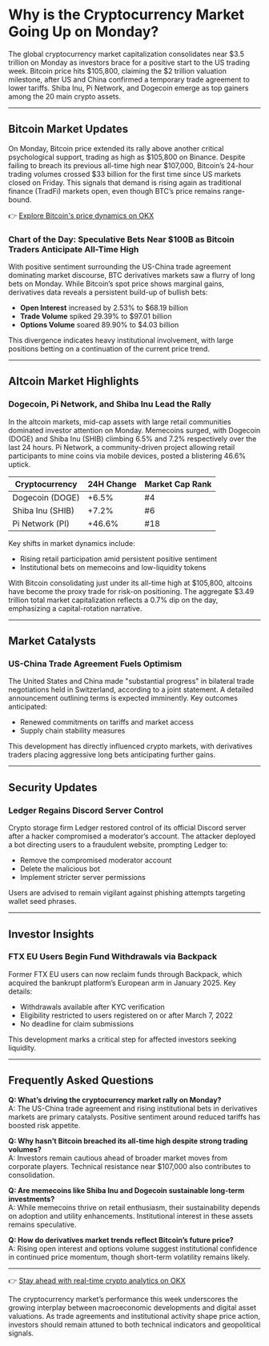 # Why is the Cryptocurrency Market Going Up on Monday?

The global cryptocurrency market capitalization consolidates near $3.5 trillion on Monday as investors brace for a positive start to the US trading week. Bitcoin price hits $105,800, claiming the $2 trillion valuation milestone, after US and China confirmed a temporary trade agreement to lower tariffs. Shiba Inu, Pi Network, and Dogecoin emerge as top gainers among the 20 main crypto assets.

---

## Bitcoin Market Updates

On Monday, Bitcoin price extended its rally above another critical psychological support, trading as high as $105,800 on Binance. Despite failing to breach its previous all-time high near $107,000, Bitcoin’s 24-hour trading volumes crossed $33 billion for the first time since US markets closed on Friday. This signals that demand is rising again as traditional finance (TradFi) markets open, even though BTC’s price remains range-bound.

👉 [Explore Bitcoin's price dynamics on OKX](https://bit.ly/okx-bonus)

### Chart of the Day: Speculative Bets Near $100B as Bitcoin Traders Anticipate All-Time High

With positive sentiment surrounding the US-China trade agreement dominating market discourse, BTC derivatives markets saw a flurry of long bets on Monday. While Bitcoin’s spot price shows marginal gains, derivatives data reveals a persistent build-up of bullish bets:

- **Open Interest** increased by 2.53% to $68.19 billion  
- **Trade Volume** spiked 29.39% to $97.01 billion  
- **Options Volume** soared 89.90% to $4.03 billion  

This divergence indicates heavy institutional involvement, with large positions betting on a continuation of the current price trend.

---

## Altcoin Market Highlights

### Dogecoin, Pi Network, and Shiba Inu Lead the Rally

In the altcoin markets, mid-cap assets with large retail communities dominated investor attention on Monday. Memecoins surged, with Dogecoin (DOGE) and Shiba Inu (SHIB) climbing 6.5% and 7.2% respectively over the last 24 hours. Pi Network, a community-driven project allowing retail participants to mine coins via mobile devices, posted a blistering 46.6% uptick.

| Cryptocurrency | 24H Change | Market Cap Rank |
|----------------|------------|-----------------|
| Dogecoin (DOGE) | +6.5%      | #4              |
| Shiba Inu (SHIB) | +7.2%     | #6              |
| Pi Network (PI) | +46.6%     | #18             |

Key shifts in market dynamics include:  
- Rising retail participation amid persistent positive sentiment  
- Institutional bets on memecoins and low-liquidity tokens  

With Bitcoin consolidating just under its all-time high at $105,800, altcoins have become the proxy trade for risk-on positioning. The aggregate $3.49 trillion total market capitalization reflects a 0.7% dip on the day, emphasizing a capital-rotation narrative.

---

## Market Catalysts

### US-China Trade Agreement Fuels Optimism

The United States and China made "substantial progress" in bilateral trade negotiations held in Switzerland, according to a joint statement. A detailed announcement outlining terms is expected imminently. Key outcomes anticipated:  
- Renewed commitments on tariffs and market access  
- Supply chain stability measures  

This development has directly influenced crypto markets, with derivatives traders placing aggressive long bets anticipating further gains.

---

## Security Updates

### Ledger Regains Discord Server Control

Crypto storage firm Ledger restored control of its official Discord server after a hacker compromised a moderator’s account. The attacker deployed a bot directing users to a fraudulent website, prompting Ledger to:  
- Remove the compromised moderator account  
- Delete the malicious bot  
- Implement stricter server permissions  

Users are advised to remain vigilant against phishing attempts targeting wallet seed phrases.

---

## Investor Insights

### FTX EU Users Begin Fund Withdrawals via Backpack

Former FTX EU users can now reclaim funds through Backpack, which acquired the bankrupt platform’s European arm in January 2025. Key details:  
- Withdrawals available after KYC verification  
- Eligibility restricted to users registered on or after March 7, 2022  
- No deadline for claim submissions  

This development marks a critical step for affected investors seeking liquidity.

---

## Frequently Asked Questions

**Q: What’s driving the cryptocurrency market rally on Monday?**  
A: The US-China trade agreement and rising institutional bets in derivatives markets are primary catalysts. Positive sentiment around reduced tariffs has boosted risk appetite.

**Q: Why hasn’t Bitcoin breached its all-time high despite strong trading volumes?**  
A: Investors remain cautious ahead of broader market moves from corporate players. Technical resistance near $107,000 also contributes to consolidation.

**Q: Are memecoins like Shiba Inu and Dogecoin sustainable long-term investments?**  
A: While memecoins thrive on retail enthusiasm, their sustainability depends on adoption and utility enhancements. Institutional interest in these assets remains speculative.

**Q: How do derivatives market trends reflect Bitcoin’s future price?**  
A: Rising open interest and options volume suggest institutional confidence in continued price momentum, though short-term volatility remains likely.

---

👉 [Stay ahead with real-time crypto analytics on OKX](https://bit.ly/okx-bonus)  

The cryptocurrency market’s performance this week underscores the growing interplay between macroeconomic developments and digital asset valuations. As trade agreements and institutional activity shape price action, investors should remain attuned to both technical indicators and geopolitical signals.